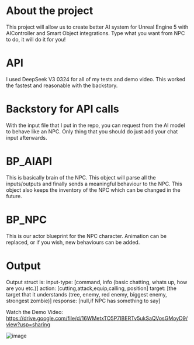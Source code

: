 # About the project
This project will allow us to create better AI system for Unreal Engine 5 with AIController and Smart Object integrations. Type what you want from NPC to do, it will do it for you!

# API
I used DeepSeek V3 0324 for all of my tests and demo video. This worked the fastest and reasonable with the backstory.

# Backstory for API calls
With the input file that I put in the repo, you can request from the AI model to behave like an NPC. Only thing that you should do just add your chat input afterwards. 

# BP_AIAPI
This is basically brain of the NPC. This object will parse all the inputs/outputs and finally sends a meaningful behaviour to the NPC. This object also keeps the inventory of the NPC which can be changed in the future.

# BP_NPC
This is our actor blueprint for the NPC character. Animation can be replaced, or if you wish, new behaviours can be added.

# Output
Output struct is:
input-type: [command, info (basic chatting, whats up, how are you etc.)]
action: [cutting,attack,equip,calling, position]
target: [the target that it understands (tree, enemy, red enemy, biggest enemy, strongest zombie)]
response: [null,if NPC has something to say]

Watch the Demo Video:
https://drive.google.com/file/d/16WMetxTO5P7IBERTv5ukSaQVosGMoyD9/view?usp=sharing

![image](https://github.com/user-attachments/assets/67278eb9-2bc9-4764-8888-c81bf47b30fd)

